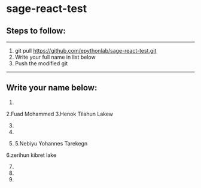 # sage-react-test

## Steps to follow:

---

1. git pull https://github.com/epythonlab/sage-react-test.git
2. Write your full name in list below
3. Push the modified git

---

## Write your name below:

1.
2.Fuad Mohammed
3.Henok Tilahun Lakew

3.

4.

5. 5.Nebiyu Yohannes Tarekegn

6.zerihun kibret lake

7.

8.

9.
